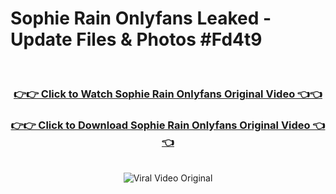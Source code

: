 # Sophie Rain Onlyfans Leaked - Update Files & Photos #Fd4t9


<br>
<div align="center">
<h3><a href="https://links2leaks.com/sophierain" rel="nofollow">👉👉 Click to Watch Sophie Rain Onlyfans Original Video 👈👈</a></h3>
<h3><a href="https://links2leaks.com/sophierain" rel="nofollow">👉👉 Click to Download Sophie Rain Onlyfans Original Video 👈👈</a></h3>
<br>
<a href="https://links2leaks.com/sophierain" rel="nofollow"><img src="https://i.ibb.co/Gkj2r4b/banner.png" alt="Viral Video Original" style="max-width: 100%; display: inline-block;" data-target="animated-image.originalImage"></a>
</div>